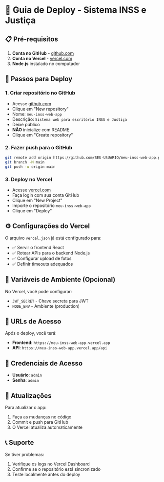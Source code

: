# 🚀 Guia de Deploy - Sistema INSS e Justiça

## 📋 Pré-requisitos

1. **Conta no GitHub** - [github.com](https://github.com)
2. **Conta no Vercel** - [vercel.com](https://vercel.com)
3. **Node.js** instalado no computador

## 🔧 Passos para Deploy

### 1. Criar repositório no GitHub
- Acesse [github.com](https://github.com)
- Clique em "New repository"
- Nome: `meu-inss-web-app`
- Descrição: `Sistema web para escritório INSS e Justiça`
- Deixe público
- **NÃO** inicialize com README
- Clique em "Create repository"

### 2. Fazer push para o GitHub
```bash
git remote add origin https://github.com/SEU-USUARIO/meu-inss-web-app.git
git branch -M main
git push -u origin main
```

### 3. Deploy no Vercel
- Acesse [vercel.com](https://vercel.com)
- Faça login com sua conta GitHub
- Clique em "New Project"
- Importe o repositório `meu-inss-web-app`
- Clique em "Deploy"

## ⚙️ Configurações do Vercel

O arquivo `vercel.json` já está configurado para:
- ✅ Servir o frontend React
- ✅ Rotear APIs para o backend Node.js
- ✅ Configurar upload de fotos
- ✅ Definir timeouts adequados

## 🔐 Variáveis de Ambiente (Opcional)

No Vercel, você pode configurar:
- `JWT_SECRET` - Chave secreta para JWT
- `NODE_ENV` - Ambiente (production)

## 📱 URLs de Acesso

Após o deploy, você terá:
- **Frontend**: `https://meu-inss-web-app.vercel.app`
- **API**: `https://meu-inss-web-app.vercel.app/api`

## 🎯 Credenciais de Acesso

- **Usuário**: `admin`
- **Senha**: `admin`

## 🔄 Atualizações

Para atualizar o app:
1. Faça as mudanças no código
2. Commit e push para GitHub
3. O Vercel atualiza automaticamente

## 📞 Suporte

Se tiver problemas:
1. Verifique os logs no Vercel Dashboard
2. Confirme se o repositório está sincronizado
3. Teste localmente antes do deploy 